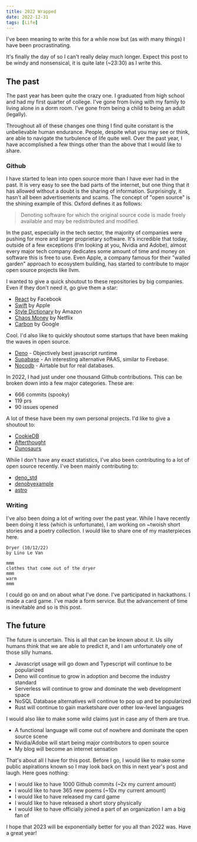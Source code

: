 ```yaml
---
title: 2022 Wrapped
date: 2022-12-31
tags: [Life]
---
```


I've been meaning to write this for a while now but (as with many things) I have
been procrastinating.

It's finally the day of so I can't really delay much longer. Expect this post to
be windy and nonsensical, it is quite late (~23:30) as I write this.

## The past

The past year has been quite the crazy one. I graduated from high school and had
my first quarter of college. I've gone from living with my family to living
alone in a dorm room. I've gone from being a child to being an adult (legally).

Throughout all of these changes one thing I find quite constant is the
unbelievable human endurance. People, despite what you may see or think, are
able to navigate the turbulence of life quite well. Over the past year, I have
accomplished a few things other than the above that I would like to share.

### Github

I have started to lean into open source more than I have ever had in the past.
It is very easy to see the bad parts of the internet, but one thing that it has
allowed without a doubt is the sharing of information. Surprisingly, it hasn't
all been advertisements and scams. The concept of "open source" is the shining
example of this. Oxford defines it as follows:

> Denoting software for which the original source code is made freely available
> and may be redistributed and modified.

In the past, especially in the tech sector, the majority of companies were
pushing for more and larger proprietary software. It's incredible that today,
outside of a few exceptions (I'm looking at you, Nvidia and Adobe), almost every
major tech company dedicates some amount of time and money on software this is
free to use. Even Apple, a company famous for their "walled garden" approach to
ecosystem building, has started to contribute to major open source projects like
llvm.

I wanted to give a quick shoutout to these repositories by big companies. Even
if they don't need it, go give them a star:

- [React](https://github.com/facebook/react) by Facebook
- [Swift](https://github.com/apple/swift) by Apple
- [Style Dictionary](https://github.com/amzn/style-dictionary) by Amazon
- [Chaos Money](https://github.com/Netflix/chaosmonkey) by Netflix
- [Carbon](https://github.com/carbon-language/carbon-lang) by Google

Cool. I'd also like to quickly shoutout some startups that have been making the
waves in open source.

- [Deno](https://deno.land) - Objectively best javascript runtime
- [Supabase](https://supabase.com) - An interesting alternative PAAS, similar to
  Firebase.
- [Nocodb](https://www.nocodb.com) - Airtable but for real databases.

In 2022, I had just under one thousand Github contributions. This can be broken
down into a few major categories. These are:

- 666 commits (spooky)
- 119 prs
- 90 issues opened

A lot of these have been my own personal projects. I'd like to give a shoutout
to:

- [CookieDB](https://github.com/cookiedb/CookieDB)
- [Afterthought](https://github.com/lino-levan/afterthought)
- [Dunosaurs](https://github.com/dunosaurs)

While I don't have any exact statistics, I've also been contributing to a lot of
open source recently. I've been mainly contributing to:

- [deno_std](https://github.com/denoland/deno_std)
- [denobyexample](https://github.com/denoland/denobyexample)
- [astro](https://github.com/withastro)

### Writing

I've also been doing a lot of writing over the past year. While I have recently
been doing it less (which is unfortunate), I am working on ~twoish short stories
and a poetry collection. I would like to share one of my masterpieces here.

```
Dryer (10/12/22)
by Lino Le Van

mmm
clothes that come out of the dryer
mmm
warm
mmm
```

I could go on and on about what I've done. I've participated in hackathons. I
made a card game. I've made a form service. But the advancement of time is
inevitable and so is this post.

## The future

The future is uncertain. This is all that can be known about it. Us silly humans
think that we are able to predict it, and I am unfortunately one of those silly
humans.

- Javascript usage will go down and Typescript will continue to be popularized
- Deno will continue to grow in adoption and become the industry standard
- Serverless will continue to grow and dominate the web development space
- NoSQL Database alternatives will continue to pop up and be popularized
- Rust will continue to gain marketshare over other low-level languages

I would also like to make some wild claims just in case any of them are true.

- A functional language will come out of nowhere and dominate the open source
  scene
- Nvidia/Adobe will start being major contributors to open source
- My blog will become an internet sensation

That's about all I have for this post. Before I go, I would like to make some
public aspirations known so I may look back on this in next year's post and
laugh. Here goes nothing:

- I would like to have 1000 Github commits (~2x my current amount)
- I would like to have 365 new poems (~10x my current amount)
- I would like to have released my card game
- I would like to have released a short story physically
- I would like to have officially joined a part of an organization I am a big
  fan of

I hope that 2023 will be exponentially better for you all than 2022 was. Have a
great year!
